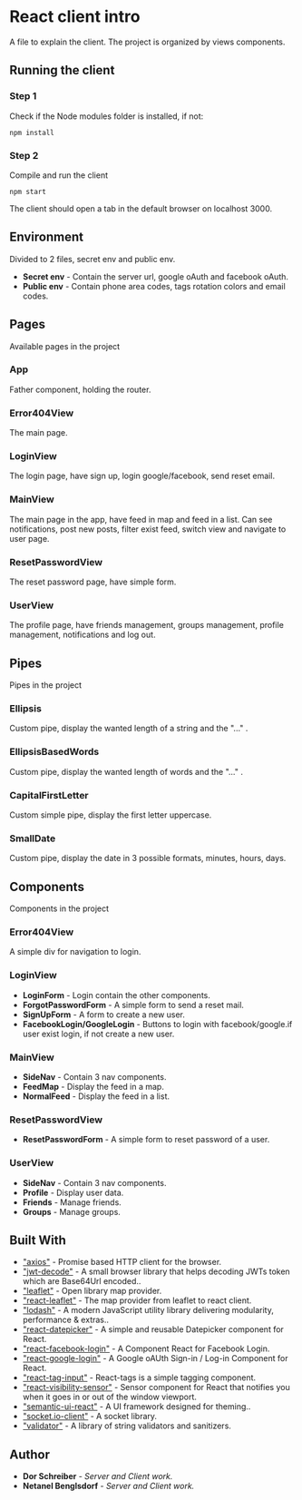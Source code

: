 # React client intro
A file to explain the client.
The project is organized by views components.

## Running the client
### Step 1
Check if the Node modules folder is installed, if not:
```
npm install
```

### Step 2
Compile and run the client
```
npm start
```

The client should open a tab in the default browser on localhost 3000.

## Environment
Divided to 2 files, secret env and public env.
* **Secret env** - Contain the server url, google oAuth and facebook oAuth.
* **Public env** - Contain phone area codes, tags rotation colors and email codes.

## Pages
Available pages in the project
### App
Father component, holding the router.
### Error404View
The main page.
### LoginView
The login page, have sign up, login google/facebook, send reset email.
### MainView
The main page in the app, have feed in map and feed in a list.
Can see notifications, post new posts, filter exist feed, switch view and navigate to user page.
### ResetPasswordView
The reset password page, have simple form.
### UserView
The profile page, have friends management, groups management, profile management, notifications and log out.

## Pipes
Pipes in the project
### Ellipsis
Custom pipe, display the wanted length of a string and the "..." .
### EllipsisBasedWords
Custom pipe, display the wanted length of words and the "..." .
### CapitalFirstLetter
Custom simple pipe, display the first letter uppercase.
### SmallDate
Custom pipe, display the date in 3 possible formats, minutes, hours, days.

## Components
Components in the project
### Error404View
A simple div for navigation to login.
### LoginView
* **LoginForm** - Login contain the other components.
* **ForgotPasswordForm** - A simple form to send a reset mail.
* **SignUpForm** - A form to create a new user.
* **FacebookLogin/GoogleLogin** - Buttons to login with facebook/google.if user exist login, if not create a new user.
### MainView
* **SideNav** - Contain 3 nav components.
* **FeedMap** - Display the feed in a map.
* **NormalFeed** - Display the feed in a list.
### ResetPasswordView
* **ResetPasswordForm** - A simple form to reset password of a user.
### UserView
* **SideNav** - Contain 3 nav components.
* **Profile** - Display user data.
* **Friends** - Manage friends.
* **Groups** - Manage groups.

## Built With
* ["axios"](https://www.npmjs.com/package/axios) - Promise based HTTP client for the browser.
* ["jwt-decode"](https://www.npmjs.com/package/jwt-decode) - A small browser library that helps decoding JWTs token which are Base64Url encoded..
* ["leaflet"](https://www.npmjs.com/package/leaflet) - Open library map provider.
* ["react-leaflet"](https://www.npmjs.com/package/react-leaflet) - The map provider from leaflet to react client.
* ["lodash"](https://www.npmjs.com/package/lodash) - A modern JavaScript utility library delivering modularity, performance & extras..
* ["react-datepicker"](https://www.npmjs.com/package/react-datepicker) - A simple and reusable Datepicker component for React.
* ["react-facebook-login"](https://www.npmjs.com/package/react-facebook-login) - A Component React for Facebook Login.
* ["react-google-login"](https://www.npmjs.com/package/react-google-login) - A Google oAUth Sign-in / Log-in Component for React.
* ["react-tag-input"](https://www.npmjs.com/package/react-tag-input) - React-tags is a simple tagging component.
* ["react-visibility-sensor"](https://www.npmjs.com/package/react-visibility-sensor) - Sensor component for React that notifies you when it goes in or out of the window viewport.
* ["semantic-ui-react"](https://www.npmjs.com/package/semantic-ui-react) - A UI framework designed for theming..
* ["socket.io-client"](https://www.npmjs.com/package/socket.io-client) - A socket library.
* ["validator"](https://www.npmjs.com/package/validator) - A library of string validators and sanitizers.

## Author
* **Dor Schreiber** - *Server and Client work.*
* **Netanel Benglsdorf** - *Server and Client work.*
